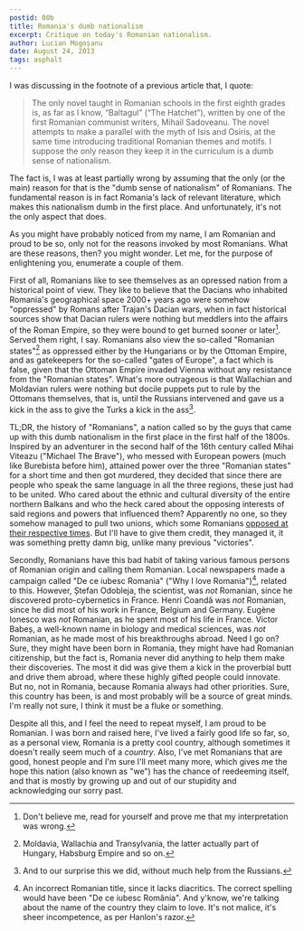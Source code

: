 ```yaml
---
postid: 00b
title: Romania's dumb nationalism
excerpt: Critique on today's Romanian nationalism.
author: Lucian Mogoșanu
date: August 24, 2013
tags: asphalt
---
```


I was discussing in the footnote of a previous article that, I quote:

> The only novel taught in Romanian schools in the first eighth grades is, as
> far as I know, “Baltagul” (“The Hatchet”), written by one of the first
> Romanian communist writers, Mihail Sadoveanu. The novel attempts to make a
> parallel with the myth of Isis and Osiris, at the same time introducing
> traditional Romanian themes and motifs. I suppose the only reason they keep
> it in the curriculum is a dumb sense of nationalism.

The fact is, I was at least partially wrong by assuming that the only (or the
main) reason for that is the "dumb sense of nationalism" of Romanians. The
fundamental reason is in fact Romania's lack of relevant literature, which
makes this nationalism dumb in the first place. And unfortunately, it's not the
only aspect that does.

<!--more-->

As you might have probably noticed from my name, I am Romanian and proud to be
so, only not for the reasons invoked by most Romanians. What are these reasons,
then? you might wonder. Let me, for the purpose of enlightening you, enumerate
a couple of them.

First of all, Romanians like to see themselves as an opressed nation from a
historical point of view. They like to believe that the Dacians who inhabited
Romania's geographical space 2000+ years ago were somehow "oppressed" by Romans
after Trajan's Dacian wars, when in fact historical sources show that Dacian
rulers were nothing but meddlers into the affairs of the Roman Empire, so they
were bound to get burned sooner or later[^1]. Served them right, I say.
Romanians also view the so-called "Romanian states"[^2] as oppressed either by
the Hungarians or by the Ottoman Empire, and as gatekeepers for the so-called
"gates of Europe", a fact which is false, given that the Ottoman Empire invaded
Vienna without any resistance from the "Romanian states". What's more
outrageous is that Wallachian and Moldavian rulers were nothing but docile
puppets put to rule by the Ottomans themselves, that is, until the Russians
intervened and gave us a kick in the ass to give the Turks a kick in the
ass[^3].

TL;DR, the history of "Romanians", a nation called so by the guys that came up
with this dumb nationalism in the first place in the first half of the 1800s.
Inspired by an adventurer in the second half of the 16th century called Mihai
Viteazu ("Michael The Brave"), who messed with European powers (much like
Burebista before him), attained power over the three "Romanian states" for a
short time and then got murdered, they decided that since there are people who
speak the same language in all the three regions, these just had to be united.
Who cared about the ethnic and cultural diversity of the entire northern
Balkans and who the heck cared about the opposing interests of said regions and
powers that influenced them? Apparently no one, so they somehow managed to pull
two unions, which some Romanians [opposed at their respective times][1]. But
I'll have to give them credit, they managed it, it was something pretty damn
big, unlike many previous "victories".

Secondly, Romanians have this bad habit of taking various famous persons of
Romanian origin and calling them Romanian. Local newspapers made a campaign
called "De ce iubesc Romania" ("Why I love Romania")[^4], related to this.
However, Ștefan Odobleja, the scientist, was *not* Romanian, since he
discovered proto-cybernetics in France. Henri Coandă was *not* Romanian, since
he did most of his work in France, Belgium and Germany. Eugène Ionesco was
*not* Romanian, as he spent most of his life in France. Victor Babeș, a
well-known name in biology and medical sciences, was *not* Romanian, as he made
most of his breakthroughs abroad. Need I go on? Sure, they might have been born
in Romania, they might have had Romanian citizenship, but the fact is, Romania
never did anything to help them make their discoveries. The most it did was
give them a kick in the proverbial butt and drive them abroad, where these
highly gifted people could innovate. But no, not in Romania, because Romania
always had other priorities. Sure, this country has been, is and most probably
will be a source of great minds. I'm really not sure, I think it must be a
fluke or something.

Despite all this, and I feel the need to repeat myself, I am proud to be
Romanian.  I was born and raised here, I've lived a fairly good life so far,
so, as a personal view, Romania is a pretty cool country, although sometimes it
doesn't really seem much of a *country*. Also, I've met Romanians that are
good, honest people and I'm sure I'll meet many more, which gives me the hope
this nation (also known as "we") has the chance of reedeeming itself, and that
is mostly by growing up and out of our stupidity and acknowledging our sorry
past.

[^1]: Don't believe me, read for yourself and prove me that my interpretation
was wrong.
[^2]: Moldavia, Wallachia and Transylvania, the latter actually part of
Hungary, Habsburg Empire and so on.
[^3]: And to our surprise this we did, without much help from the Russians.
[^4]: An incorrect Romanian title, since it lacks diacritics. The correct
spelling would have been "De ce iubesc România". And y'know, we're talking
about the name of the country they claim to love. It's not malice, it's sheer
incompetence, as per Hanlon's razor.

[1]: http://archive.is/wMef0
